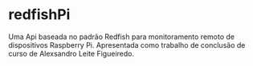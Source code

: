 # redfishPi

Uma Api baseada no padrão Redfish para monitoramento remoto de dispositivos Raspberry Pi. Apresentada como trabalho de conclusão de curso de Alexsandro Leite Figueiredo.

